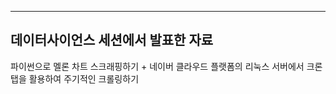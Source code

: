 ----------------
데이터사이언스 세션에서 발표한 자료
-----------------
파이썬으로 멜론 차트 스크래핑하기 + 네이버 클라우드 플랫폼의 리눅스 서버에서 크론탭을 활용하여 주기적인 크롤링하기
